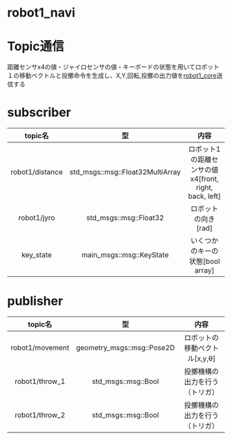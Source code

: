 # robot1_navi

# Topic通信
距離センサx4の値・ジャイロセンサの値・キーボードの状態を用いてロボット１の移動ベクトルと投擲命令を生成し、X,Y,回転,投擲の出力値を[robot1_core](robot1_core.md)送信する

# subscriber
|topic名|型|内容|
|:-:|:-:|:-:|
|robot1/distance|std_msgs::msg::Float32MultiArray|ロボット1の距離センサの値x4[front, right, back, left]|
|robot1/jyro|std_msgs::msg::Float32|ロボットの向き[rad]|
|key_state|main_msgs::msg::KeyState|いくつかのキーの状態[bool array]|

# publisher
|topic名|型|内容|
|:-:|:-:|:-:|
|robot1/movement|geometry_msgs::msg::Pose2D|ロボットの移動ベクトル[x,y,θ]|
|robot1/throw_1|std_msgs::msg::Bool|投擲機構の出力を行う（トリガ）|
|robot1/throw_2|std_msgs::msg::Bool|投擲機構の出力を行う（トリガ）|
